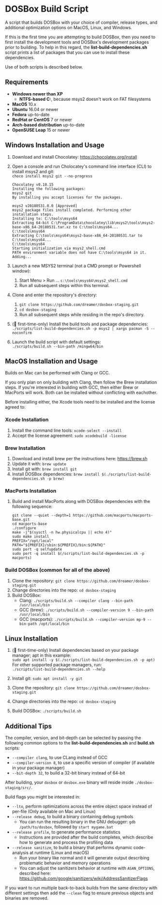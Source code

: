 # DOSBox Build Script

A script that builds DOSBox with your choice of compiler, release types, and
additional optimization options on MacOS, Linux, and Windows.

If this is the first time you are attempting to build DOSBox, then you need to
first install the development tools and DOSBox's development packages prior to
building. To help in this regard, the **list-build-dependencies.sh** script
prints a list of packages that you can use to install these dependencies.

Use of both scripts is described below.

## Requirements

- **Windows newer than XP**
    - **NTFS-based C:**, because msys2 doesn't work on FAT filesystems
- **MacOS** 10.x
- **Ubuntu** 16.04 or newer
- **Fedora** up-to-date
- **RedHat or CentOS** 7 or newer
- **Arch-based distribution** up-to-date
- **OpenSUSE Leap** 15 or newer

## Windows Installation and Usage

1. Download and install Chocolatey: https://chocolatey.org/install
1. Open a console and run Cholocatey's command line interface (CLI) to install msys2 and git:  
   `choco install msys2 git --no-progress`

    ```
    Chocolatey v0.10.15
    Installing the following packages:
    msys2 git
    By installing you accept licenses for the packages.
    
   msys2 v20180531.0.0 [Approved]
   msys2 package files install completed. Performing other installation steps.
   Installing to: C:\tools\msys64
   Extracting 64-bit C:\ProgramData\chocolatey\lib\msys2\tools\msys2-base-x86_64-20180531.tar.xz to C:\tools\msys64...
   C:\tools\msys64
   Extracting C:\tools\msys64\msys2-base-x86_64-20180531.tar to C:\tools\msys64...
   C:\tools\msys64
   Starting initialization via msys2_shell.cmd
   PATH environment variable does not have C:\tools\msys64 in it. Adding...
   ```

1. Launch a new MSYS2 terminal (not a CMD prompt or Powershell window):
    1. Start Menu > Run ... `c:\tools\msys64\msys2_shell.cmd`
    1. Run all subsequent steps within this terminal.

1. Clone and enter the repository's directory:
    1. `git clone https://github.com/dreamer/dosbox-staging.git`
    1. `cd dosbox-staging`
    1. Run all subsequent steps while residing in the repo's directory.

1. (🏁 first-time-only) Install the build tools and package dependencies:  
   `./scripts/list-build-dependencies.sh -p msys2 | xargs pacman -S --noconfirm`

1. Launch the build script with default settings:  
   `./scripts/build.sh --bin-path /mingw64/bin`


## MacOS Installation and Usage

Builds on Mac can be performed with Clang or GCC.

If you only plan on only building with Clang, then follow the Brew installation steps.
If you're interested in building with GCC, then either Brew or MacPorts will work.
Both can be installed without conflicting with eachother.

Before installing either, the Xcode tools need to be installed and the license agreed to:

###  Xcode Installation
1. Install the command line tools: `xcode-select --install`
1. Accept the license agreement: `sudo xcodebuild -license`


### Brew Installation
1. Download and install brew per the instructions here: https://brew.sh
1. Update it with: `brew update`
1. Install git with: `brew install git`
1. Install DOSBox dependencies: `brew install $(./scripts/list-build-dependencies.sh -p brew)`


### MacPorts Installation

1. Build and install MacPorts along with DOSBox dependencies with the following sequence:

    ``` shell
    git clone --quiet --depth=1 https://github.com/macports/macports-base.git
    cd macports-base
    ./configure
    make -j"$(sysctl -n hw.physicalcpu || echo 4)"
    sudo make install
    PREFIX="/opt/local"
    PATH="${PREFIX}/sbin:${PREFIX}/bin:${PATH}"
    sudo port -q selfupdate
    sudo port -q install $(/scripts/list-build-dependencies.sh -p macports)
    ```

### Build DOSBox (common for all of the above)

1. Clone the repository: `git clone https://github.com/dreamer/dosbox-staging.git`
1. Change directories into the repo: `cd dosbox-staging`
1. Build DOSBox:
    - Clang: `./scripts/build.sh --compiler clang --bin-path /usr/local/bin`
    - GCC (brew): `./scripts/build.sh --compiler-version 9 --bin-path /usr/local/bin`
    - GCC (macports): `./scripts/build.sh --compiler-version mp-9 --bin-path /opt/local/bin`

## Linux Installation

1. (🏁 first-time-only) Install dependencies based on your package manager; apt in this example:  
    `sudo apt install -y $(./scripts/list-build-dependencies.sh -p apt)`  
    For other supported package managers, run:  
    `./scripts/list-build-dependencies.sh --help`

1. Install git: `sudo apt install -y git`
1. Clone the repository: `git clone https://github.com/dreamer/dosbox-staging.git`
1. Change directories into the repo: `cd dosbox-staging`
1. Build DOSBox: `./scripts/build.sh`


## Additional Tips

The compiler, version, and bit-depth can be selected by passing the following common
options to the **list-build-dependencies.sh** and **build.sh** scripts:
* `--compiler clang`, to use CLang instead of GCC
* `--compiler-version 8`, to use a specific version of compiler (if available in your package manager)
* `--bit-depth 32`, to build a 32-bit binary instead of 64-bit

After building, your `dosbox` or `dosbox.exe` binary will reside inside `./dosbox-staging/src/`.

Build flags you might be interested in:
* `--lto`, perform optimizations across the entire object space instead of per-file (Only available on Mac and Linux)
* `--release debug`, to build a binary containing debug symbols
    * You can run the resulting binary in the GNU debugger: `gdb /path/to/dosbox`, followed by `start mygame.bat`
* `--release profile`, to generate performance statistics
    * Instructions are provided after the build completes, which describe how to generate and process the profiling data
* `--release sanitize`, to build a binary that performs dynamic code-analysis at runtime (Linux and macOS)
    * Run your binary like normal and it will generate output describing problematic behavior and memory operations
    * You can adjust the sanitizers behavior at runtime with `ASAN_OPTIONS`, described here: https://github.com/google/sanitizers/wiki/AddressSanitizerFlags

If you want to run multiple back-to-back builds from the same directory with different settings then
add the `--clean` flag to ensure previous objects and binaries are removed.
